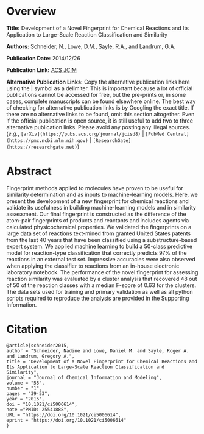# Overview
**Title:**
Development of a Novel Fingerprint for Chemical Reactions and Its Application to Large-Scale Reaction Classification and Similarity

**Authors:**
Schneider, N., Lowe, D.M., Sayle, R.A., and Landrum, G.A.

**Publication Date:**
2014/12/26

**Publication Link:**
[ACS JCIM](https://pubs.acs.org/doi/10.1021/ci5006614)

**Alternative Publication Links:**
Copy the alternative publication links here using the | symbol as a delimiter.
This is important because a lot of official publications cannot be accessed for free, but the pre-prints or, in some cases, complete manuscripts can be found elsewhere online.
The best way of checking for alternative publication links is by Googling the exact title.
If there are no alternative links to be found, omit this section altogether.
Even if the official publication is open source, it is still useful to add two to three alternative publication links.
Please avoid any posting any illegal sources.
(_e.g._, `[arXiv](https://pubs.acs.org/journal/jcisd8)` | `[PubMed Central](https://pmc.ncbi.nlm.nih.gov)` | `[ResearchGate](https://researchgate.net)`)


# Abstract
Fingerprint methods applied to molecules have proven to be useful for similarity determination and as inputs to machine-learning models. 
Here, we present the development of a new fingerprint for chemical reactions and validate its usefulness in building machine-learning models and in similarity assessment. 
Our final fingerprint is constructed as the difference of the atom-pair fingerprints of products and reactants and includes agents via calculated physicochemical properties. 
We validated the fingerprints on a large data set of reactions text-mined from granted United States patents from the last 40 years that have been classified using a substructure-based expert system. 
We applied machine learning to build a 50-class predictive model for reaction-type classification that correctly predicts 97% of the reactions in an external test set. 
Impressive accuracies were also observed when applying the classifier to reactions from an in-house electronic laboratory notebook. 
The performance of the novel fingerprint for assessing reaction similarity was evaluated by a cluster analysis that recovered 48 out of 50 of the reaction classes with a median F-score of 0.63 for the clusters. 
The data sets used for training and primary validation as well as all python scripts required to reproduce the analysis are provided in the Supporting Information.


# Citation
```
@article{schneider2015,
author = "Schneider, Nadine and Lowe, Daniel M. and Sayle, Roger A. and Landrum, Gregory A.",
title = "Development of a Novel Fingerprint for Chemical Reactions and Its Application to Large-Scale Reaction Classification and Similarity",
journal = "Journal of Chemical Information and Modeling",
volume = "55",
number = "1",
pages = "39-53",
year = "2015",
doi = "10.1021/ci5006614",
note ="PMID: 25541888",
URL = "https://doi.org/10.1021/ci5006614",
eprint = "https://doi.org/10.1021/ci5006614"
}
```
